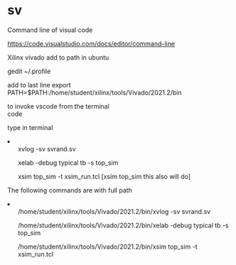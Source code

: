 # sv

Command line of visual code 

https://code.visualstudio.com/docs/editor/command-line

Xilinx vivado add to path in ubuntu


gedit ~/.profile

add to last line 
export PATH=$PATH:/home/student/xilinx/tools/Vivado/2021.2/bin

to invoke vscode from the terminal<br/>
code

type in terminal

<li>
 <ol>xvlog  -sv svrand.sv </ol>
 <ol>xelab  -debug typical tb -s top_sim</ol>
<ol>xsim  top_sim -t xsim_run.tcl  [xsim  top_sim  this also will do]</ol>
</li>

The following commands are with full path

<li>
 <ol>/home/student/xilinx/tools/Vivado/2021.2/bin/xvlog  -sv svrand.sv </ol>
<ol>/home/student/xilinx/tools/Vivado/2021.2/bin/xelab  -debug typical tb -s top_sim </ol>
<ol>/home/student/xilinx/tools/Vivado/2021.2/bin/xsim  top_sim -t xsim_run.tcl </ol>
